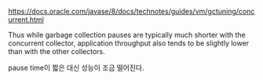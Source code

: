 https://docs.oracle.com/javase/8/docs/technotes/guides/vm/gctuning/concurrent.html

Thus while garbage collection pauses are typically much shorter with the concurrent collector, application throughput also tends to be slightly lower than with the other collectors.

pause time이 짧은 대신 성능이 조금 떨어진다.


